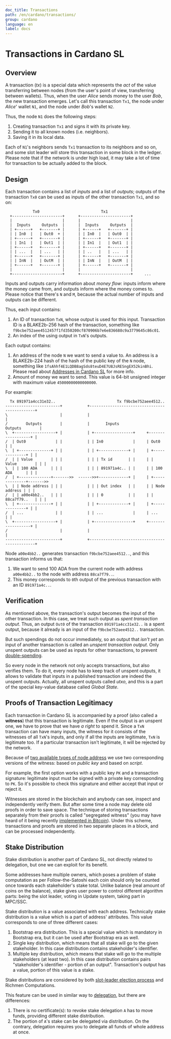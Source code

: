 ```yaml
---
doc_title: Transactions
path: /en/cardano/transactions/
group: cardano
language: en
label: docs
---
```

<!-- Reviewed at a6a1cdf72c7e167a13f500c0679c01fe4cfa0ca8 -->

# Transactions in Cardano SL

## Overview

A transaction (*tx*) is a special data which represents the *act* of the value
transferring between nodes (from the user's point of view, transferring between
wallets). Thus, when the user *Alice* sends money to the user *Bob*, the new
transaction emerges. Let's call this transaction `Tx1`, the node under *Alice*'
wallet `N1`, and the node under *Bob*'s wallet `N2`.

Thus, the node `N1` does the following steps:

1.  Creating transaction `Tx1` and signs it with its private key.
2.  Sending it to all known nodes (i.e. neighbors).
3.  Saving it in its local data.

Each of `N1`'s neighbors sends `Tx1` transaction to its neighbors and so on, and
some slot leader will store this transaction in some block in the ledger. Please
note that if the network is under high load, it may take a lot of time for
transaction to be actually added to the block.
<!-- end -->
## Design

Each transaction contains a list of *inputs* and a list of *outputs*; outputs of
the transaction `Tx0` can be used as inputs of the other transaction `Tx1`, and
so on:

                Tx0                           Tx1
      +----------------------+      +----------------------+
      |                      |      |                      |
      |  Inputs     Outputs  |      |  Inputs     Outputs  |
      | +------+   +-------+ |      | +------+   +-------+ |
      | | In0  |   | Out0  + |      | | In0  |   | Out0  | |
      | +------+   +-------+ |      | +------+   +-------+ |
      | | In1  |   | Out1  | |      | | In1  |   | Out1  | |
      | +------+   +-------+ |      | +------+   +-------+ |
      | | ...  |   | ...   | |      | | ..   |   | ...   | |
      | +------+   +-------+ |      | +------+   +-------+ |
      | | InN  |   | OutM  | |      | | InN  |   | OutM  | |
      | +------+   +-------+ |      | +------+   +-------+ |
      |                      |      |                      |
      +----------------------+      +----------------------+     ...

Inputs and outputs carry information about *money flow*: inputs inform where the
money came from, and outputs inform where the money comes to. Please notice that
there's `N` and `M`, because the actual number of inputs and outputs can be
different.

Thus, each input contains:

1.  An ID of transaction `TxN`, whose output is used for this input. Transaction
    ID is a BLAKE2b-256 hash of the transaction, something like
    `f9bcbe752aee4512457f1fd350200cf870906b7e6e836688c9a3779645c86c01`.
2.  An index of the using output in `TxN`'s outputs.

Each output contains:

1.  An address of the node `N` we want to send a value to. An address is a
    BLAKE2b-224 hash of the hash of the public key of the `N` node, something
    like `1fsAhhf4E1LQDB8agSds8teuD4E7U8JsRESngEX52kinBhi`. Please read about
    [Addresses in Cardano SL](/cardano/addresses/) for more info.
2.  Amount of money we want to send. This value is 64-bit unsigned integer with
    maximum value `45000000000000000`.

For example:

      Tx 891971a4cc31e32..                           Tx f9bcbe752aee4512..
    ------------------------+           +----------------------------------------------+
    \                       |           |                                              |
    /        Outputs        |           |       Inputs                  Outputs        |
    \  +------------------+ |           | +-----------------+     +------------------+ |
    /  | Out0             | |           | | In0             |     | Out0             | |
    \  | +--------------+ | |           | | +-------------+ |     | +--------------+ | |
    /  | | Value        | | |           | | | Tx id       | |     | | Value        | | |
    \  | | 100 ADA      | | |           | | | 891971a4c.. | |     | | 100 ADA      | | |
    /  | +--------------+------->>  ------>>+-------------+ |     | +--------------+------->>
    \  | | Node address | | |           | | | Out index   | |     | | Node address | | |
    /  | | a00e4bb2..   | | |           | | | 0           | |     | | 88ca7f79..   | | |
    \  | +--------------+ | |           | | +-------------+ |     | +--------------+ | |
    /  | ...              | |           | | ...             |     | ...              | |
    \  +------------------+ |           | +-----------------+     +------------------+ |
    /                       |           |                                              |
    ------------------------+           +----------------------------------------------+

Node `a00e4bb2..` generates transaction `f9bcbe752aee4512..`, and this
transaction informs us that:

1.  We want to send 100 ADA from the current node with address `a00e4bb2..` to
    the node with address `88ca7f79..`.
2.  This money corresponds to `0`th output of the previous transaction with an
    ID `891971a4c..`.

## Verification

As mentioned above, the transaction's output becomes the input of the other
transaction. In this case, we treat such output as *spent transaction output*.
Thus, an output `Out0` of the transaction `891971a4cc31e32..` is a spent output,
because it already is an input of the `f9bcbe752aee4512..` transaction.

But such spendings do not occur immediately, so an output that *isn't yet* an
input of another transaction is called an *unspent transaction output*. Only
unspent outputs can be used as inputs for other transactions, to prevent
[double-spending](https://en.bitcoin.it/wiki/Double-spending).

So every node in the network not only accepts transactions, but also
verifies them. To do it, every node has to keep track of unspent outputs, it
allows to validate that inputs in a published transaction are indeed the unspent
outputs. Actually, all unspent outputs called *utxo*, and this is a part of the
special key-value database called *Global State*.

## Proofs of Transaction Legitimacy

Each transaction in Cardano SL is accompanied by a proof (also called a **witness**)
that this transaction is legitimate. Even if the output is an unspent one, we
have to prove that we have *a right* to spend it. Since a `TxN` transaction can
have many inputs, the witness for it consists of the witnesses of all `TxN`'s
inputs, and only if all the inputs are legitimate, `TxN` is legitimate too. If a
particular transaction isn't legitimate, it will be rejected by the network.

Because of [two available types of node
address](/cardano/addresses/#what-does-an-address-look-like) we use two
corresponding versions of the witness: based on *public key* and based on
*script*.

For example, the first option works with a public key `PK` and a transaction
signature: legitimate input must be signed with a private key corresponding to `PK`.
So it's possible to check this signature and either accept that input or reject it.

Witnesses are stored in the blockchain and anybody can see, inspect and
independently verify them. But after some time a node may delete old proofs in
order to save space. The technique of storing transactions separately from their
proofs is called "segregated witness" (you may have heard of it being recently
[implemented in
Bitcoin](https://bitcoincore.org/en/2016/01/26/segwit-benefits/)). Under this
scheme, transactions and proofs are stored in two separate places in a block,
and can be processed independently.

## Stake Distribution

Stake distribution is another part of Cardano SL, not directly related to delegation,
but one we can exploit for its benefit.

Some addresses have multiple owners, which poses a problem of stake computation as per
Follow-the-Satoshi each coin should only be counted once towards each stakeholder's stake total.
Unlike balance (real amount of coins on the balance), stake gives user power to control different
algorithm parts: being the slot leader, voting in Update system, taking part in MPC/SSC.

Stake distribution is a value associated with each address. Technically stake distribution is a value
which is a part of address' attributes. This value corresponds to one of three different cases:

1.  Bootstrap era distribution. This is a special value which is mandatory in Bootstrap era, but it can be used
    after Bootstrap era as well.
2.  Single key distribution, which means that all stake will go to the given stakeholder.
    In this case distribution contains stakeholder's identifier.
3.  Multiple key distribution, which means that stake will go to the multiple stakeholders (at least two).
    In this case distribution contains pairs "stakeholder's identifier - portion of an output".
    Transaction's output has a value, portion of this value is a stake.

Stake distributions are considered by both [slot-leader election process](https://cardanodocs.com/technical/leader-selection/)
and Richmen Computations.

This feature can be used in similar way to [delegation](https://cardanodocs.com/technical/delegation/), but there
are differences:

1.  There is no certificate(s): to revoke stake delegation `A` has to move funds, providing
    different stake distribution.
2.  The portion of `A`'s stake can be delegated via distribution. On the contrary, delegation
    requires you to delegate all funds of whole address at once.
